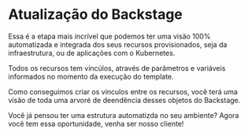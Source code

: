 # Atualização do Backstage

Essa é a etapa mais incrível que podemos ter uma visão 100% automatizada e integrada dos seus recursos provisionados, seja da infraestrutura, ou de aplicações com o Kubernetes.  

Todos os recursos tem vincúlos, através de parâmetros e variáveis informados no momento da execução do template.

Como conseguimos criar os vinculos entre os recursos, você terá uma visão de toda uma arvoré de deendência desses objetos do Backstage.

Você já pensou ter uma estrutura automatizda no seu ambiente?  Agora você tem essa oportunidade, venha ser nosso cliente!

